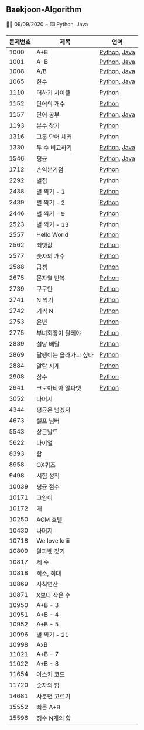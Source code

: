 ## Baekjoon-Algorithm
👩‍💻 09/09/2020 ~
⌨️ Python, Java

문제번호|제목|언어
----|----|----|
1000|A+B|[Python](https://github.com/park-daeun/Baekjoon-Algorithm/blob/master/1000~1999/Q1000.py), [Java](https://github.com/park-daeun/Baekjoon-Algorithm/blob/master/1000~1999/Q1000.java)
1001|A-B|[Python](https://github.com/park-daeun/Baekjoon-Algorithm/blob/master/1000~1999/Q1001.py), [Java](https://github.com/park-daeun/Baekjoon-Algorithm/blob/master/1000~1999/Q1001.java)
1008|A/B|[Python](https://github.com/park-daeun/Baekjoon-Algorithm/blob/master/1000~1999/Q1008.py), [Java](https://github.com/park-daeun/Baekjoon-Algorithm/blob/master/1000~1999/Q1008.java)
1065|한수|[Python](https://github.com/park-daeun/Baekjoon-Algorithm/blob/master/1000~1999/Q1065.py), [Java](https://github.com/park-daeun/Baekjoon-Algorithm/blob/master/1000~1999/Q1065.java)
1110|더하기 사이클|[Python](https://github.com/park-daeun/Baekjoon-Algorithm/blob/master/1000~1999/Q1110.py)
1152|단어의 개수|[Python](https://github.com/park-daeun/Baekjoon-Algorithm/blob/master/1000~1999/Q1152.py)
1157|단어 공부|[Python](https://github.com/park-daeun/Baekjoon-Algorithm/blob/master/1000~1999/Q1157.py), [Java](https://github.com/park-daeun/Baekjoon-Algorithm/blob/master/1000~1999/Q1157.java)
1193|분수 찾기|[Python](https://github.com/park-daeun/Baekjoon-Algorithm/blob/master/1000~1999/Q1193.py)
1316|그룹 단어 체커|[Python](https://github.com/park-daeun/Baekjoon-Algorithm/blob/master/1000~1999/Q1316.py)
1330|두 수 비교하기|[Python](https://github.com/park-daeun/Baekjoon-Algorithm/blob/master/1000~1999/Q1330.py), [Java](https://github.com/park-daeun/Baekjoon-Algorithm/blob/master/1000~1999/Q1330.java)
1546|평균|[Python](https://github.com/park-daeun/Baekjoon-Algorithm/blob/master/1000~1999/Q1546.py), [Java](https://github.com/park-daeun/Baekjoon-Algorithm/blob/master/1000~1999/Q1546.java)
1712|손익분기점|[Python](https://github.com/park-daeun/Baekjoon-Algorithm/blob/master/1000~1999/Q1712.py)
2292|벌집|[Python](https://github.com/park-daeun/Baekjoon-Algorithm/blob/master/2000~2999/Q2292.py)
2438|별 찍기 - 1|[Python](https://github.com/park-daeun/Baekjoon-Algorithm/blob/master/2000~2999/Q2438.py)
2439|별 찍기 - 2|[Python](https://github.com/park-daeun/Baekjoon-Algorithm/blob/master/2000~2999/Q2439.py)
2446|별 찍기 - 9|[Python](https://github.com/park-daeun/Baekjoon-Algorithm/blob/master/2000~2999/Q2446.py)
2523|별 찍기 - 13|[Python](https://github.com/park-daeun/Baekjoon-Algorithm/blob/master/2000~2999/Q2523.py)
2557|Hello World|[Python](https://github.com/park-daeun/Baekjoon-Algorithm/blob/master/2000~2999/Q2557.py)
2562|최댓값|[Python](https://github.com/park-daeun/Baekjoon-Algorithm/blob/master/2000~2999/Q2562.py)
2577|숫자의 개수|[Python](https://github.com/park-daeun/Baekjoon-Algorithm/blob/master/2000~2999/Q2577.py)
2588|곱셈|[Python](https://github.com/park-daeun/Baekjoon-Algorithm/blob/master/2000~2999/Q2588.py)
2675|문자열 반복|[Python](https://github.com/park-daeun/Baekjoon-Algorithm/blob/master/2000~2999/Q2675.py)
2739|구구단|[Python](https://github.com/park-daeun/Baekjoon-Algorithm/blob/master/2000~2999/Q2739.py)
2741|N 찍기|[Python](https://github.com/park-daeun/Baekjoon-Algorithm/blob/master/2000~2999/Q2741.py)
2742|기찍 N|[Python](https://github.com/park-daeun/Baekjoon-Algorithm/blob/master/2000~2999/Q2742.py)
2753|윤년|[Python](https://github.com/park-daeun/Baekjoon-Algorithm/blob/master/2000~2999/Q2753.py)
2775|부녀회장이 될테야|[Python](https://github.com/park-daeun/Baekjoon-Algorithm/blob/master/2000~2999/Q2775.py)
2839|설탕 배달|[Python](https://github.com/park-daeun/Baekjoon-Algorithm/blob/master/2000~2999/Q2839.py)
2869|달팽이는 올라가고 싶다|[Python](https://github.com/park-daeun/Baekjoon-Algorithm/blob/master/2000~2999/Q2869.py)
2884|알람 시계|[Python](https://github.com/park-daeun/Baekjoon-Algorithm/blob/master/2000~2999/Q2884.py)
2908|상수|[Python](https://github.com/park-daeun/Baekjoon-Algorithm/blob/master/2000~2999/Q2908.py)
2941|크로아티아 알파벳|[Python](https://github.com/park-daeun/Baekjoon-Algorithm/blob/master/2000~2999/Q2941.py)
3052|나머지|
4344|평균은 넘겠지|
4673|셀프 넘버|
5543|상근날드|
5622|다이얼|
8393|합|
8958|OX퀴즈|
9498|시험 성적|
10039|평균 점수|
10171|고양이|
10172|개|
10250|ACM 호텔|
10430|나머지|
10718|We love kriii|
10809|알파벳 찾기|
10817|세 수|
10818|최소, 최대|
10869|사칙연산|
10871|X보다 작은 수|
10950|A+B - 3|
10951|A+B - 4|
10952|A+B - 5|
10996|별 찍기 - 21|
10998|AxB|
11021|A+B - 7|
11022|A+B - 8|
11654|아스키 코드|
11720|숫자의 합|
14681|사분면 고르기|
15552|빠른 A+B|
15596|정수 N개의 합|

